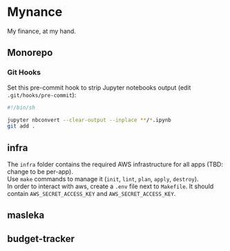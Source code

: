 # Mynance

My finance, at my hand.

## Monorepo

### Git Hooks

Set this pre-commit hook to strip Jupyter notebooks output (edit `.git/hooks/pre-commit`):

```bash
#!/bin/sh

jupyter nbconvert --clear-output --inplace **/*.ipynb
git add .
```

## infra

The `infra` folder contains the required AWS infrastructure for all apps (TBD: change to be per-app).  
Use `make` commands to manage it (`init`, `lint`, `plan`, `apply`, `destroy`).  
In order to interact with aws, create a `.env` file next to `Makefile`. It should contain `AWS_SECRET_ACCESS_KEY` and `AWS_SECRET_ACCESS_KEY`.

## masleka

## budget-tracker